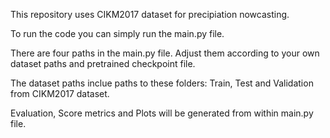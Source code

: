 This repository uses CIKM2017 dataset for precipiation nowcasting.



To run the code you can simply run the main.py file. 



There are four paths in the main.py file. Adjust them according to your own dataset paths and pretrained checkpoint file.



The dataset paths inclue paths to these folders: Train, Test and Validation from CIKM2017 dataset.



Evaluation, Score metrics and Plots will be generated from within main.py file.



